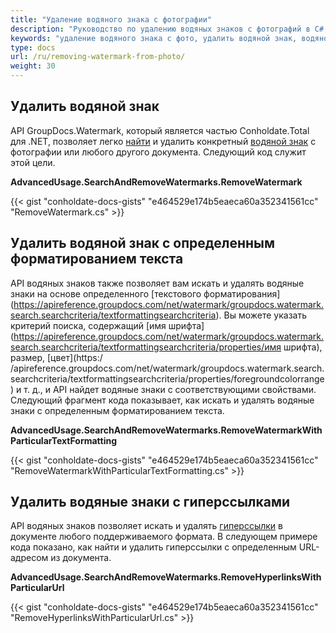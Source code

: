 ```yaml
---
title: "Удаление водяного знака с фотографии"
description: "Руководство по удалению водяных знаков с фотографий в C# с помощью GroupDocs.Watermark, который является частью Conholdate.Total для .NET."
keywords: "удаление водяного знака с фото, удалить водяной знак, водяной знак, удалить водяной знак с фото в c#"
type: docs
url: /ru/removing-watermark-from-photo/
weight: 30
---
```

## Удалить водяной знак

API GroupDocs.Watermark, который является частью Conholdate.Total для .NET, позволяет легко [найти](https://apireference.groupdocs.com/net/watermark/groupdocs.watermark/watermarker/methods/search) и удалить конкретный [водяной знак](https://apireference.groupdocs.com/net/watermark/groupdocs.watermark.search/possiblewatermark) с фотографии или любого другого документа. Следующий код служит этой цели.

**AdvancedUsage.SearchAndRemoveWatermarks.RemoveWatermark**

{{< gist "conholdate-docs-gists" "e464529e174b5eaeca60a352341561cc" "RemoveWatermark.cs" >}}

## Удалить водяной знак с определенным форматированием текста

API водяных знаков также позволяет вам искать и удалять водяные знаки на основе определенного [текстового форматирования] (https://apireference.groupdocs.com/net/watermark/groupdocs.watermark.search.searchcriteria/textformattingsearchcriteria). Вы можете указать критерий поиска, содержащий [имя шрифта](https://apireference.groupdocs.com/net/watermark/groupdocs.watermark.search.searchcriteria/textformattingsearchcriteria/properties/имя шрифта), размер, [цвет](https:/ /apireference.groupdocs.com/net/watermark/groupdocs.watermark.search.searchcriteria/textformattingsearchcriteria/properties/foregroundcolorrange) и т. д., и API найдет водяные знаки с соответствующими свойствами. Следующий фрагмент кода показывает, как искать и удалять водяные знаки с определенным форматированием текста.

**AdvancedUsage.SearchAndRemoveWatermarks.RemoveWatermarkWithParticularTextFormatting**

{{< gist "conholdate-docs-gists" "e464529e174b5eaeca60a352341561cc" "RemoveWatermarkWithParticularTextFormatting.cs" >}}

## Удалить водяные знаки с гиперссылками

API водяных знаков позволяет искать и удалять [гиперссылки](https://apireference.groupdocs.com/net/watermark/groupdocs.watermark.search/hyperlinkpossiblewatermark) в документе любого поддерживаемого формата. В следующем примере кода показано, как найти и удалить гиперссылки с определенным URL-адресом из документа.

**AdvancedUsage.SearchAndRemoveWatermarks.RemoveHyperlinksWithParticularUrl**

{{< gist "conholdate-docs-gists" "e464529e174b5eaeca60a352341561cc" "RemoveHyperlinksWithParticularUrl.cs" >}}









